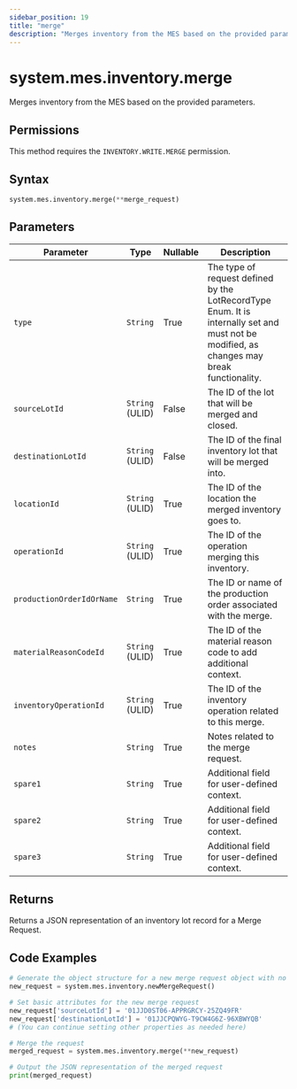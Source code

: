 ```yaml
---
sidebar_position: 19
title: "merge"
description: "Merges inventory from the MES based on the provided parameters."
---
```


# system.mes.inventory.merge

Merges inventory from the MES based on the provided parameters.


## Permissions

This method requires the `INVENTORY.WRITE.MERGE` permission.

## Syntax

```python
system.mes.inventory.merge(**merge_request)
```

## Parameters

| Parameter                 | Type            | Nullable | Description                                                                                                                               |
|---------------------------|-----------------|----------|-------------------------------------------------------------------------------------------------------------------------------------------|
| `type`                    | `String`        | True     | The type of request defined by the LotRecordType Enum. It is internally set and must not be modified, as changes may break functionality. |
| `sourceLotId`             | `String` (ULID) | False    | The ID of the lot that will be merged and closed.                                                                                         |
| `destinationLotId`        | `String` (ULID) | False    | The ID of the final inventory lot that will be merged into.                                                                               |
| `locationId`              | `String` (ULID) | True     | The ID of the location the merged inventory goes to.                                                                                      |
| `operationId`             | `String` (ULID) | True     | The ID of the operation merging this inventory.                                                                                           |
| `productionOrderIdOrName` | `String`        | True     | The ID or name of the production order associated with the merge.                                                                         |
| `materialReasonCodeId`    | `String` (ULID) | True     | The ID of the material reason code to add additional context.                                                                             |
| `inventoryOperationId`    | `String` (ULID) | True     | The ID of the inventory operation related to this merge.                                                                                  |
| `notes`                   | `String`        | True     | Notes related to the merge request.                                                                                                       |
| `spare1`                  | `String`        | True     | Additional field for user-defined context.                                                                                                |
| `spare2`                  | `String`        | True     | Additional field for user-defined context.                                                                                                |
| `spare3`                  | `String`        | True     | Additional field for user-defined context.                                                                                                |

## Returns

Returns a JSON representation of an inventory lot record for a Merge Request.

## Code Examples

```python
# Generate the object structure for a new merge request object with no initial arguments
new_request = system.mes.inventory.newMergeRequest()

# Set basic attributes for the new merge request
new_request['sourceLotId'] = '01JJD0ST06-APPRGRCY-25ZQ49FR'
new_request['destinationLotId'] = '01JJCPQWYG-T9CW4G6Z-96XBWYQB'
# (You can continue setting other properties as needed here)

# Merge the request
merged_request = system.mes.inventory.merge(**new_request)

# Output the JSON representation of the merged request
print(merged_request)
```
